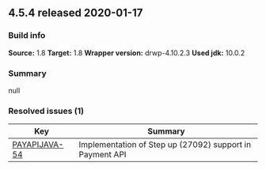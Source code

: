 ## 4.5.4 released 2020-01-17 
### Build info 
**Source:** 1.8 
**Target:** 1.8 
**Wrapper version:** drwp-4.10.2.3 
**Used jdk:** 10.0.2

### Summary 
null
### Resolved issues (1) 
|Key|Summary| 
|---|---|
|[PAYAPIJAVA-54](https://jira.int.payments.worldline.com/browse/PAYAPIJAVA-54)|Implementation of Step up (27092) support in Payment API|
